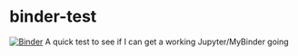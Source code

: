 # binder-test
[![Binder](http://mybinder.org/badge.svg)](http://mybinder.org:/repo/dwetta/binder-test)
A quick test to see if I can get a working Jupyter/MyBinder going
